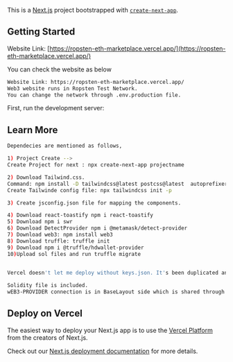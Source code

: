 This is a [Next.js](https://nextjs.org/) project bootstrapped with [`create-next-app`](https://github.com/vercel/next.js/tree/canary/packages/create-next-app).

## Getting Started

Website Link: [https://ropsten-eth-marketplace.vercel.app/](https://ropsten-eth-marketplace.vercel.app/)

You can check the website as below

```bash
Website Link: https://ropsten-eth-marketplace.vercel.app/
Web3 website runs in Ropsten Test Network. 
You can change the network through .env.production file. 
```

First, run the development server:


## Learn More

```bash
Dependecies are mentioned as follows,

1) Project Create --> 
Create Project for next : npx create-next-app projectname 

2) Download Tailwind.css.
Command: npm install -D tailwindcss@latest postcss@latest  autoprefixer@latest
Create Tailwinde config file: npx tailwindcss init -p

3) Create jsconfig.json file for mapping the components.

4) Download react-toastify npm i react-toastify
5) Download npm i swr
6) Download DetectProvider npm i @metamask/detect-provider
7) Download web3: npm install web3 
8) Download truffle: truffle init 
9) Download npm i @truffle/hdwallet-provider
10)Upload sol files and run truffle migrate 

 
Vercel doesn't let me deploy without keys.json. It's been duplicated and changed deliberately.

Solidity file is included. 
wEB3-PROVIDER connection is in BaseLayout side which is shared through ContextProvider. 

```

## Deploy on Vercel

The easiest way to deploy your Next.js app is to use the [Vercel Platform](https://vercel.com/new?utm_medium=default-template&filter=next.js&utm_source=create-next-app&utm_campaign=create-next-app-readme) from the creators of Next.js.

Check out our [Next.js deployment documentation](https://nextjs.org/docs/deployment) for more details.
